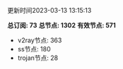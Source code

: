 更新时间2023-03-13 13:15:13

**总订阅: 73**
**总节点: 1302**
**有效节点: 571**
- v2ray节点: 363
- ss节点: 180
- trojan节点: 28
